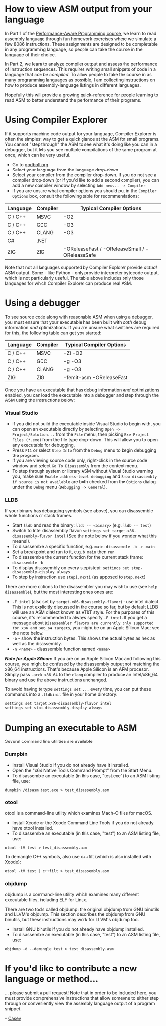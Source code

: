 # How to view ASM output from your language

In Part 1 of the [Performance-Aware Programming course](https://www.computerenhance.com/p/table-of-contents), we learn to read assembly language through fun homework exercises where we simulate a few 8086 instructions. These assignments are designed to be completable in any programming language, so people can take the course in the language of their choice.

In Part 2, we learn to analyze compiler output and assess the performance of instruction sequences. This requires writing small snippets of code in a language that _can be compiled_. To allow people to take the course in as many programming languages as possible, I am collecting instructions on how to produce assembly-language listings in different languages.

Hopefully this will provide a growing quick-reference for people learning to read ASM to better understand the performance of their programs.

# Using Compiler Explorer

If it supports machine code output for your language, Compiler Explorer is often the simplest way to get a quick glance at the ASM for small programs. You cannot "step through" the ASM to see what it's doing like you can in a debugger, but it lets you see multiple compilations of the same program at once, which can be very useful.

* Go to [godbolt.org](https://godbolt.org).
* Select your language from the language drop-down.
* Select your compiler from the compiler drop-down. If you do not see a compiler drop-down (or if you'd like to add a second compiler), you can add a new compiler window by selecting `Add new... -> Compiler`
* If you are unsure what compiler options you should put in the `Compiler Options` box, consult the following table for recommendations:

| Language  | Compiler  | Typical Compiler Options |
| --------- | --------- | ------------------------ |
| C / C++   | MSVC      | -O2 |
| C / C++   | GCC       | -O3 |
| C / C++   | CLANG     | -O3 |
| C#        | .NET      | |
| ZIG       | ZIG       | -OReleaseFast / -OReleaseSmall / -OReleaseSafe |

Note that not all languages supported by Compiler Explorer provide _actual_ ASM output. Some - like Python - only provide interpreter bytecode output, which is not particularly useful. The table above includes only those languages for which Compiler Explorer can produce real ASM.

# Using a debugger

To see source code along with reasonable ASM when using a debugger, you must ensure that your executable has been built with _both_ debug information _and_ optimizations. If you are unsure what switches are required for this, the following table can get you started:

| Language  | Compiler  | Typical Compiler Options |
| --------- | --------- | ------------------------ |
| C / C++   | MSVC      | -Zi -O2 |
| C / C++   | GCC       | -g -O3 |
| C / C++   | CLANG     | -g -O3 |
| ZIG       | ZIG       | -femit-asm -OReleaseFast |

Once you have an executable that has debug information _and_ optimizations enabled, you can load the executable into a debugger and step through the ASM using the instructions below:

### Visual Studio

* If you did not build the executable inside Visual Studio to begin with, you can open an executable directly by selecting `Open -> Project/Solution...` from the `File` menu, then picking `Exe Project Files (*.exe)` from the file type drop-down. This will allow you to open any executable for debugging.
* Press `F11` or select `Step Into` from the `Debug` menu to begin debugging the program.
* If you are viewing source code only, right-click in the source code window and select `Go To Disassembly` from the context menu.
* To step through system or library ASM without Visual Studio warning you, make sure `Enable address-level debugging` and `Show disassembly if source is not available` are both checked from the `Options` dialog under the `Debug` menu (`Debugging -> General`).

### LLDB

If your binary has debugging symbols (see above), you can disassemble whole 
functions or stack frames.

* Start `lldb` and read the binary: `lldb -- <binary>` (e.g. `lldb -- test`)
* Switch to Intel disassembly flavor: `settings set target.x86-disassembly-flavor intel` (See the note below if you wonder what this means!).
* To disassemble a specific function, e.g. `main`: `disassemble -b -n main`
* Set a breakpoint and run to it, e.g. `b main` then `run`
* To disassemble the current function for the current stack frame: `disassemble -b`
* To display disassembly on every step/stepi: `settings set stop-disassembly-display always`
* To step by instruction use `stepi`, `nexti` (as apposed to `step`, `next`)

There are more options to the disassembler you may wish to use (see `help disassemble`), but the most interesting ones ones are:

* `-F intel` (also set by `target.x86-disassembly-flavor`) - use intel dialect.  This is not explicitly discussed in the course so far, but by default LLDB will use an ASM dialect known as AT&T style. For the purposes of this course, it's recommended to always specify `-F intel`. If you get a message about `Disassembler flavors are currently only supported for x86 and x86_64 targets`, you might be on an Apple Silicon Mac; see the note below.
* `-b` - show the instruction bytes. This shows the actual bytes as hex as well as the disassembly.
* `-n <name>` - disassemble function named `<name>`

***Note for Apple Silicon:*** If you are on an Apple Silicon Mac and following
this course, you might be confused by the disassembly output not matching the
x86_64 instructions. That's because Apple Silicon is an ARM procesor. SImply
pass `-arch x86_64` to the `clang` compiler to produce an Intel/x86_64 binary
and use the above instructions unchanged.

To avoid having to type `settings set ...` every time, you can put these
commands into a `.lldbinit` file in your home directory:

```
settings set target.x86-disassembly-flavor intel
settings set stop-disassembly-display always
```

# Dumping an executable to ASM

Several command line utilities are available 

### Dumpbin

* Install Visual Studio if you do not already have it installed.
* Open the "x64 Native Tools Command Prompt" from the Start Menu.
* To disassemble an executable (in this case, "test.exe") to an ASM listing file, use:
```
dumpbin /disasm test.exe > test_disassembly.asm
```

### otool

otool is a command-line utility which examines Mach-O files for macOS.

* Install Xcode or the Xcode Command Line Tools if you do not already have otool installed.
* To disassemble an executable (in this case, "test") to an ASM listing file, use:
```
otool -tV test > test_disassembly.asm
```
To demangle C++ symbols, also use c++filt (which is also installed with Xcode):
```
otool -tV test | c++filt > test_disassembly.asm
```

### objdump

objdump is a command-line utility which examines many different executable
files, including ELF for Linux.

There are two tools called objdump: the original objdump from GNU binutils and
LLVM's objdump. This section describes the objdump from GNU binutils, but these
instructions may work for LLVM's objdump too.

* Install GNU binutils if you do not already have objdump installed.
* To disassemble an executable (in this case, "test") to an ASM listing file, use:
```
objdump -d --demangle test > test_disassembly.asm
```

# If you'd like to contribute a new language or method...

... please submit a pull request! Note that in order to be included here, you must provide comprehensive instructions that allow someone to either step through or conveniently view the assembly language output of a program snippet.

\- [Casey](https://substack.com/profile/11696674-casey-muratori)
